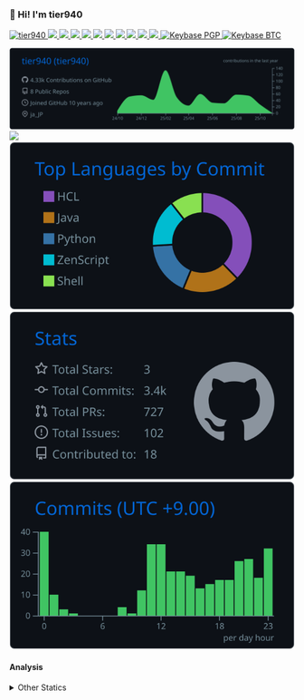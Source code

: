 ### 👋 Hi! I'm tier940

<p align="left"> 
  <a href="https://github.com/tier940/tier940/">
    <img src="https://komarev.com/ghpvc/?username=tier940" alt="tier940" />
  </a>
  <a href="http://twitter.com/tier940">
    <img height="20" src="https://img.shields.io/twitter/follow/tier940?label=Twitter&logo=twitter&style=flat" />
  </a>
  <a href="https://github.com/tier940">
    <img height="20" src="https://img.shields.io/github/followers/tier940?label=follow&logo=github&style=flat" />
  </a>
  <a href="https://www.reddit.com/user/tier940">
    <img height="20" src="https://img.shields.io/reddit/user-karma/combined/tier940?label=Reddit&logo=reddit&style=flat" />
  </a>
  <a href="https://stackoverflow.com/users/17317833/tier940">
    <img height="20" src="https://img.shields.io/stackexchange/stackoverflow/r/17317833?label=StackOverflow&logo=stack-overflow&style=flat" />
  </a>
  <a href="https://zenn.dev/tier940">
    <img height="20" src="https://zenn.badge.nikaera.com/s/tier940/likes" />
  </a>
  <a href="https://zenn.dev/tier940">
    <img height="20" src="https://zenn.badge.nikaera.com/s/tier940/followers" />
  </a>
  <a href="https://zenn.dev/tier940">
    <img height="20" src="https://zenn.badge.nikaera.com/s/tier940/articles" />
  </a>
  <a href="http://qiita.com/tier940">
    <img height="20" src="https://qiita-badge.apiapi.app/s/tier940/posts.svg" />
  </a>
  <a href="http://qiita.com/tier940">
    <img height="20" src="https://qiita-badge.apiapi.app/s/tier940/contributions.svg" />
  </a>
  <a href="https://github.com/tier940/tier940/">
    <img height="20" src="https://github.com/tier940/tier940/actions/workflows/main.yml/badge.svg" />
  </a>
  <a href="https://keybase.io/tier940">
    <img alt="Keybase PGP" src="https://img.shields.io/keybase/pgp/tier940">
  </a>
  <a href="https://keybase.io/tier940">
    <img alt="Keybase BTC" src="https://img.shields.io/keybase/btc/tier940">
  </a>
</p>

[![](https://raw.githubusercontent.com/tier940/tier940/main/profile-summary-card-output/github_dark/0-profile-details.svg)](https://github.com/vn7n24fzkq/github-profile-summary-cards)
[![](https://raw.githubusercontent.com/tier940/tier940/main/profile-summary-card-output/github_dark/1-repos-per-language.svg)](https://github.com/vn7n24fzkq/github-profile-summary-cards) [![](https://raw.githubusercontent.com/tier940/tier940/main/profile-summary-card-output/github_dark/2-most-commit-language.svg)](https://github.com/vn7n24fzkq/github-profile-summary-cards)
[![](https://raw.githubusercontent.com/tier940/tier940/main/profile-summary-card-output/github_dark/3-stats.svg)](https://github.com/vn7n24fzkq/github-profile-summary-cards) [![](https://raw.githubusercontent.com/tier940/tier940/main/profile-summary-card-output/github_dark/4-productive-time.svg)](https://github.com/vn7n24fzkq/github-profile-summary-cards)


#### Analysis
<!-- <img height="150" src="https://github.com/tier940/tier940/blob/master/images/stat.svg" alt="Alternative Text"/> -->

<details>
  <summary>Other Statics</summary>
  <!--START_SECTION:waka-->
![Code Time](http://img.shields.io/badge/Code%20Time-2%2C965%20hrs%2050%20mins-blue)

**🐱 My GitHub Data** 

> 📦 20.6 kB Used in GitHub's Storage 
 > 
> 💼 Opted to Hire
 > 
> 📜 10 Public Repositories 
 > 
> 🔑 1 Private Repositories 
 > 
**I'm an Early 🐤** 

```text
🌞 Morning                1437 commits        ████░░░░░░░░░░░░░░░░░░░░░   15.54 % 
🌆 Daytime                3381 commits        █████████░░░░░░░░░░░░░░░░   36.56 % 
🌃 Evening                3416 commits        █████████░░░░░░░░░░░░░░░░   36.94 % 
🌙 Night                  1013 commits        ███░░░░░░░░░░░░░░░░░░░░░░   10.95 % 
```
📅 **I'm Most Productive on Saturday** 

```text
Monday                   898 commits         ██░░░░░░░░░░░░░░░░░░░░░░░   09.71 % 
Tuesday                  1657 commits        ████░░░░░░░░░░░░░░░░░░░░░   17.92 % 
Wednesday                1028 commits        ███░░░░░░░░░░░░░░░░░░░░░░   11.12 % 
Thursday                 1060 commits        ███░░░░░░░░░░░░░░░░░░░░░░   11.46 % 
Friday                   1201 commits        ███░░░░░░░░░░░░░░░░░░░░░░   12.99 % 
Saturday                 1785 commits        █████░░░░░░░░░░░░░░░░░░░░   19.30 % 
Sunday                   1618 commits        ████░░░░░░░░░░░░░░░░░░░░░   17.50 % 
```


📊 **This Week I Spent My Time On** 

```text
🕑︎ Time Zone: Asia/Tokyo

💬 Programming Languages: 
Java                     9 hrs 11 mins       ████████████░░░░░░░░░░░░░   46.41 % 
Markdown                 2 hrs 3 mins        ███░░░░░░░░░░░░░░░░░░░░░░   10.36 % 
Other                    2 hrs 1 min         ███░░░░░░░░░░░░░░░░░░░░░░   10.23 % 
YAML                     2 hrs               ███░░░░░░░░░░░░░░░░░░░░░░   10.15 % 
PHP                      1 hr 17 mins        ██░░░░░░░░░░░░░░░░░░░░░░░   06.50 % 

🔥 Editors: 
IntelliJ                 10 hrs 39 mins      █████████████░░░░░░░░░░░░   53.79 % 
VS Code                  9 hrs 9 mins        ████████████░░░░░░░░░░░░░   46.21 % 

💻 Operating System: 
Windows                  15 hrs 52 mins      ████████████████████░░░░░   80.10 % 
Linux                    3 hrs 56 mins       █████░░░░░░░░░░░░░░░░░░░░   19.90 % 
```

**I Mostly Code in Java** 

```text
Java                     12 repos            ███████████░░░░░░░░░░░░░░   44.44 % 
ZenScript                3 repos             ███░░░░░░░░░░░░░░░░░░░░░░   11.11 % 
HTML                     2 repos             ██░░░░░░░░░░░░░░░░░░░░░░░   07.41 % 
HCL                      2 repos             ██░░░░░░░░░░░░░░░░░░░░░░░   07.41 % 
Dockerfile               1 repo              █░░░░░░░░░░░░░░░░░░░░░░░░   03.70 % 
```



**Timeline**

![Lines of Code chart](https://raw.githubusercontent.com/tier940/tier940/main/assets/bar_graph.png)


 Last Updated on 16/12/2023 00:54:35 UTC
<!--END_SECTION:waka-->
</details>
